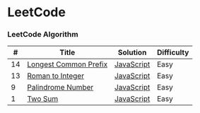 # LeetCode

### LeetCode Algorithm

| #   | Title                                                                         | Solution                                                          | Difficulty |
| --- | ----------------------------------------------------------------------------- | ----------------------------------------------------------------- | ---------- |
| 14  | [Longest Common Prefix](https://leetcode.com/problems/longest-common-prefix/) | [JavaScript](./algorithms/JavaScript/longestCommonPrefix/main.js) | Easy       |
| 13  | [Roman to Integer](https://leetcode.com/problems/roman-to-integer/)           | [JavaScript](./algorithms/JavaScript/romanToInteger/main.js)      | Easy       |
| 9   | [Palindrome Number](https://leetcode.com/problems/palindrome-number/)         | [JavaScript](./algorithms/JavaScript/palindromeNumber/main.js)    | Easy       |
| 1   | [Two Sum](https://leetcode.com/problems/two-sum/)                             | [JavaScript](./algorithms/JavaScript/twoSum/main.js)              | Easy       |
